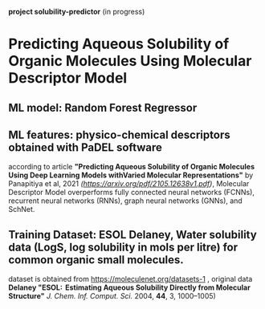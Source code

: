 **project solubility-predictor** (in progress)

# Predicting Aqueous Solubility of Organic Molecules Using Molecular Descriptor Model

## ML model: Random Forest Regressor

## ML features: physico-chemical descriptors obtained with PaDEL software
according to article **"Predicting Aqueous Solubility of Organic Molecules Using Deep Learning Models withVaried Molecular Representations"** by Panapitiya et al, 2021 *(https://arxiv.org/pdf/2105.12638v1.pdf)*, Molecular Descriptor Model overperforms fully connected neural networks (FCNNs), recurrent neural networks (RNNs), graph neural networks (GNNs), and SchNet.

## Training Dataset: ESOL Delaney, Water solubility data (**LogS**, log solubility in mols per litre) for common organic small molecules.

dataset is obtained from https://moleculenet.org/datasets-1 , original data **Delaney "ESOL:  Estimating Aqueous Solubility Directly from Molecular Structure"** *J. Chem. Inf. Comput. Sci.* 2004, **44**, 3, 1000–1005)
